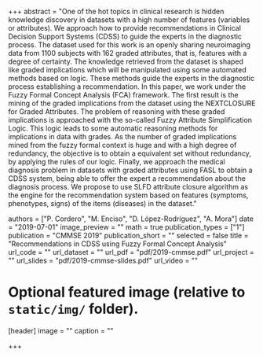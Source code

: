 +++
abstract = "One of the hot topics in  clinical research is  hidden knowledge discovery  in datasets with a high number of features (variables or attributes). We approach how to provide recommendations in Clinical Decision Support Systems (CDSS) to guide the experts in the diagnostic process. The dataset used for this work is an openly sharing neuroimaging data from 1100 subjects with 162 graded attributes, that is, features with a degree of certainty. The knowledge retrieved from the dataset is shaped like graded implications which will be manipulated using  some automated methods based on logic. These methods guide the experts in the diagnostic process  establishing a recommendation. In this paper, we work under the Fuzzy Formal Concept Analysis (FCA) framework. The first result is the mining of the graded implications from the dataset using the NEXTCLOSURE for Graded Attributes. The problem of reasoning with these graded implications is approached with  the so-called  Fuzzy Attribute Simplification Logic. This logic leads to some automatic reasoning methods for implications in data with grades. As the number of graded implications mined from the fuzzy formal context is huge and with a high degree of redundancy, the objective is to obtain a equivalent set without redundancy, by applying the rules of our logic.  Finally, we approach the medical diagnosis problem in datasets with graded attributes using FASL to obtain a CDSS system, being able to offer the expert a recommendation about the diagnosis process.  We propose to use SLFD attribute closure algorithm as the engine for the recommendation system based on features (symptoms, phenotypes, signs) of the items (diseases) in the dataset."

authors = ["P. Cordero", "M. Enciso", "D. López-Rodríguez", "A. Mora"]
date = "2019-07-01"
image_preview = ""
math = true
publication_types = ["1"]
publication = "CMMSE 2019"
publication_short = ""
selected = false
title = "Recommendations in CDSS using Fuzzy Formal Concept Analysis"
url_code = ""
url_dataset = ""
url_pdf = "pdf/2019-cmmse.pdf"
url_project = ""
url_slides = "pdf/2019-cmmse-slides.pdf"
url_video = ""


# Optional featured image (relative to `static/img/` folder).
[header]
image = ""
caption = ""

+++
